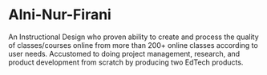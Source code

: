 # Alni-Nur-Firani
An Instructional Design who proven ability to create and process the quality of classes/courses online from more than 200+ online classes according to user needs. Accustomed to doing project management, research, and product development from scratch by producing two EdTech products.
